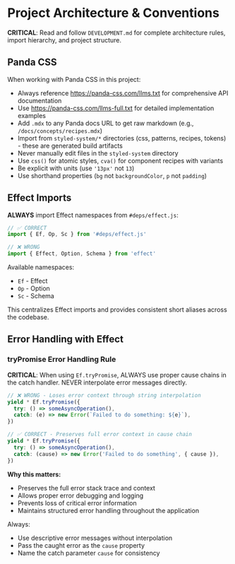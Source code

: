 # Project Architecture & Conventions

**CRITICAL**: Read and follow `DEVELOPMENT.md` for complete architecture rules, import hierarchy, and project structure.

## Panda CSS

When working with Panda CSS in this project:

- Always reference https://panda-css.com/llms.txt for comprehensive API documentation
- Use https://panda-css.com/llms-full.txt for detailed implementation examples
- Add `.mdx` to any Panda docs URL to get raw markdown (e.g., `/docs/concepts/recipes.mdx`)
- Import from `styled-system/*` directories (css, patterns, recipes, tokens) - these are generated build artifacts
- Never manually edit files in the `styled-system` directory
- Use `css()` for atomic styles, `cva()` for component recipes with variants
- Be explicit with units (use `'13px'` not `13`)
- Use shorthand properties (`bg` not `backgroundColor`, `p` not `padding`)

## Effect Imports

**ALWAYS** import Effect namespaces from `#deps/effect.js`:

```typescript
// ✅ CORRECT
import { Ef, Op, Sc } from '#deps/effect.js'

// ❌ WRONG
import { Effect, Option, Schema } from 'effect'
```

Available namespaces:

- `Ef` - Effect
- `Op` - Option
- `Sc` - Schema

This centralizes Effect imports and provides consistent short aliases across the codebase.

## Error Handling with Effect

### tryPromise Error Handling Rule

**CRITICAL**: When using `Ef.tryPromise`, ALWAYS use proper cause chains in the catch handler. NEVER interpolate error messages directly.

```typescript
// ❌ WRONG - Loses error context through string interpolation
yield * Ef.tryPromise({
  try: () => someAsyncOperation(),
  catch: (e) => new Error(`Failed to do something: ${e}`),
})

// ✅ CORRECT - Preserves full error context in cause chain
yield * Ef.tryPromise({
  try: () => someAsyncOperation(),
  catch: (cause) => new Error('Failed to do something', { cause }),
})
```

**Why this matters:**

- Preserves the full error stack trace and context
- Allows proper error debugging and logging
- Prevents loss of critical error information
- Maintains structured error handling throughout the application

Always:

- Use descriptive error messages without interpolation
- Pass the caught error as the `cause` property
- Name the catch parameter `cause` for consistency
